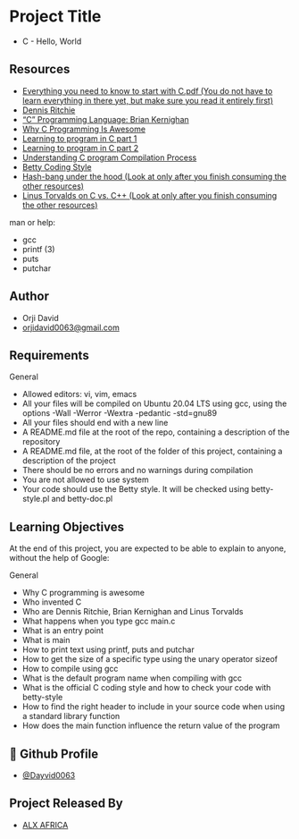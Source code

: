 
# Project Title
- C - Hello, World
## Resources

 - [Everything you need to know to start with C.pdf (You do not have to learn everything in there yet, but make sure you read it entirely first)](https://intranet.alxswe.com/rltoken/P01aLj9BDfDUOv-y9x82Yw)
  - [Dennis Ritchie](https://intranet.alxswe.com/rltoken/YWFrRob_-Yo-_NQikMLI-g)
  - [“C” Programming Language: Brian Kernighan](https://intranet.alxswe.com/rltoken/W4oygfMgAp5Hyc7o6QuSYQ)
  - [Why C Programming Is Awesome](https://intranet.alxswe.com/rltoken/WYdE1novaWa0yt5fzGvLBw)
  - [Learning to program in C part 1](https://intranet.alxswe.com/rltoken/aE_pZLbexuLroHA0FmjLbw)
  - [Learning to program in C part 2](https://intranet.alxswe.com/rltoken/3a5y1N-0FlTaPbKRxlRLlQ)
  - [Understanding C program Compilation Process](https://intranet.alxswe.com/rltoken/idYJyVfQRZ9e5aljiT5UKg)
  - [Betty Coding Style](https://intranet.alxswe.com/rltoken/wJg_qB9ducisfVQNk62htg)
  - [Hash-bang under the hood (Look at only after you finish consuming the other resources)](https://intranet.alxswe.com/rltoken/zwv5CHLybXN6KFmsjbu_tg)
  - [Linus Torvalds on C vs. C++ (Look at only after you finish consuming the other resources)](https://intranet.alxswe.com/rltoken/JrokM8Pk6bd9wPqQvEfSAA)

  man or help:
- gcc
- printf (3)
- puts
- putchar



## Author

- Orji David 
- orjidavid0063@gmail.com

## Requirements

General
- Allowed editors: vi, vim, emacs
- All your files will be compiled on Ubuntu 20.04 LTS using gcc, using the options -Wall -Werror -Wextra -pedantic -std=gnu89
- All your files should end with a new line
- A README.md file at the root of the repo, containing a description of the repository
- A README.md file, at the root of the folder of this project, containing a description of the project
- There should be no errors and no warnings during compilation
- You are not allowed to use system
- Your code should use the Betty style. It will be checked using betty-style.pl and betty-doc.pl
## Learning Objectives

At the end of this project, you are expected to be able to explain to anyone, without the help of Google:

General
- Why C programming is awesome
- Who invented C
- Who are Dennis Ritchie, Brian Kernighan and Linus Torvalds
- What happens when you type gcc main.c
- What is an entry point
- What is main
- How to print text using printf, puts and putchar
- How to get the size of a specific type using the unary operator sizeof
- How to compile using gcc
- What is the default program name when compiling with gcc
- What is the official C coding style and how to check your code with betty-style
- How to find the right header to include in your source code when using a standard library function
- How does the main function influence the return value of the program


## 🔗 Github Profile
- [@Dayvid0063](https://github.com/Dayvid0063)


## Project Released By

- [ALX AFRICA](https://www.alxafrica.com/)

